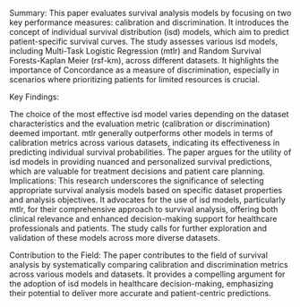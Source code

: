 Summary:
This paper evaluates survival analysis models by focusing on two key performance measures: calibration and discrimination. It introduces the concept of individual survival distribution (isd) models, which aim to predict patient-specific survival curves. The study assesses various isd models, including Multi-Task Logistic Regression (mtlr) and Random Survival Forests-Kaplan Meier (rsf-km), across different datasets. It highlights the importance of Concordance as a measure of discrimination, especially in scenarios where prioritizing patients for limited resources is crucial.

Key Findings:

The choice of the most effective isd model varies depending on the dataset characteristics and the evaluation metric (calibration or discrimination) deemed important.
mtlr generally outperforms other models in terms of calibration metrics across various datasets, indicating its effectiveness in predicting individual survival probabilities.
The paper argues for the utility of isd models in providing nuanced and personalized survival predictions, which are valuable for treatment decisions and patient care planning.
Implications:
This research underscores the significance of selecting appropriate survival analysis models based on specific dataset properties and analysis objectives. It advocates for the use of isd models, particularly mtlr, for their comprehensive approach to survival analysis, offering both clinical relevance and enhanced decision-making support for healthcare professionals and patients. The study calls for further exploration and validation of these models across more diverse datasets.

Contribution to the Field:
The paper contributes to the field of survival analysis by systematically comparing calibration and discrimination metrics across various models and datasets. It provides a compelling argument for the adoption of isd models in healthcare decision-making, emphasizing their potential to deliver more accurate and patient-centric predictions.
